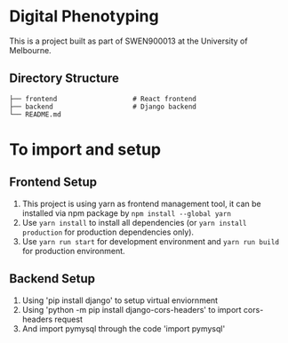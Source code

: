 # Digital Phenotyping
This is a project built as part of SWEN900013 at the University of Melbourne.

## Directory Structure
    ├── frontend                   # React frontend
    ├── backend	                   # Django backend
    └── README.md
# To import and setup
## Frontend Setup
1. This project is using yarn as frontend management tool, it can be installed via npm package by `npm install --global yarn`
2. Use `yarn install` to install all dependencies (or `yarn install production` for production dependencies only).
3. Use `yarn run start` for development environment and `yarn run build` for production environment.
## Backend Setup
1. Using 'pip install django' to setup virtual enviornment
2. Using 'python -m pip install django-cors-headers' to import cors-headers request
3. And import pymysql through the code 'import pymysql' 
